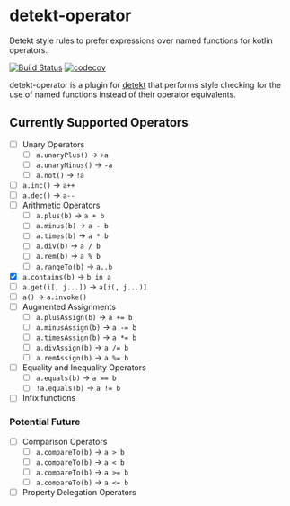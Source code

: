 # detekt-operator

Detekt style rules to prefer expressions over named functions for kotlin operators.

[![Build Status](https://img.shields.io/travis/colematthew4/detekt-operator)](https://travis-ci.org/github/colematthew4/detekt-operator)
[![codecov](https://codecov.io/gh/colematthew4/detekt-operator/branch/master/graph/badge.svg)](https://codecov.io/gh/colematthew4/detekt-operator)

detekt-operator is a plugin for [detekt](https://github.com/arturbosch/detekt) that performs style checking for the use of named functions instead of their operator equivalents.

## Currently Supported Operators

- [ ] Unary Operators
    - [ ] `a.unaryPlus()` -> `+a`
    - [ ] `a.unaryMinus()` -> `-a`
    - [ ] `a.not()` -> `!a`
- [ ] `a.inc()` -> `a++`
- [ ] `a.dec()` -> `a--`
- [ ] Arithmetic Operators
    - [ ] `a.plus(b)` -> `a + b`
    - [ ] `a.minus(b)` -> `a - b`
    - [ ] `a.times(b)` -> `a * b`
    - [ ] `a.div(b)` -> `a / b`
    - [ ] `a.rem(b)` -> `a % b`
    - [ ] `a.rangeTo(b)` -> `a..b`
- [x] `a.contains(b)` -> `b in a`
- [ ] `a.get(i[, j...])` -> `a[i(, j...)]`
- [ ] `a()` -> `a.invoke()`
- [ ] Augmented Assignments
    - [ ] `a.plusAssign(b)` -> `a += b`
    - [ ] `a.minusAssign(b)` -> `a -= b`
    - [ ] `a.timesAssign(b)` -> `a *= b`
    - [ ] `a.divAssign(b)` -> `a /= b`
    - [ ] `a.remAssign(b)` -> `a %= b`
- [ ] Equality and Inequality Operators
    - [ ] `a.equals(b)` -> `a == b`
    - [ ] `!a.equals(b)` -> `a != b`
- [ ] Infix functions

### Potential Future

- [ ] Comparison Operators
    - [ ] `a.compareTo(b)` -> `a > b`
    - [ ] `a.compareTo(b)` -> `a < b`
    - [ ] `a.compareTo(b)` -> `a >= b`
    - [ ] `a.compareTo(b)` -> `a <= b`
- [ ] Property Delegation Operators

